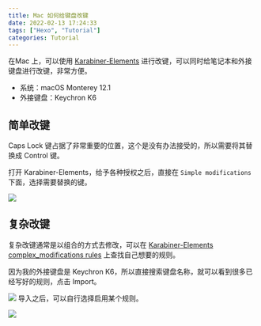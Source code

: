 ```yaml
---
title: Mac 如何给键盘改键
date: 2022-02-13 17:24:33
tags: ["Hexo", "Tutorial"]
categories: Tutorial
---
```


在Mac 上，可以使用 [Karabiner-Elements](https://github.com/pqrs-org/Karabiner-Elements) 进行改键，可以同时给笔记本和外接键盘进行改键，非常方便。

* 系统：macOS Monterey 12.1
* 外接键盘：Keychron K6

## 简单改键
Caps Lock 键占据了非常重要的位置，这个是没有办法接受的，所以需要将其替换成 Control 键。

打开 Karabiner-Elements，给予各种授权之后，直接在 `Simple modifications` 下面，选择需要替换的键。

![](https://cdn.jsdelivr.net/gh/0xAiKang/CDN/blog/images/20220213162744.png)

## 复杂改键
复杂改键通常是以组合的方式去修改，可以在 [Karabiner-Elements complex_modifications rules](https://ke-complex-modifications.pqrs.org/) 上查找自己想要的规则。

因为我的外接键盘是 Keychron K6，所以直接搜索键盘名称，就可以看到很多已经写好的规则，点击 Import。

![](https://cdn.jsdelivr.net/gh/0xAiKang/CDN/blog/images/20220213162435.png)
导入之后，可以自行选择启用某个规则。

![](https://cdn.jsdelivr.net/gh/0xAiKang/CDN/blog/images/20220213171820.png)